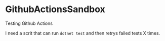 # GithubActionsSandbox

Testing Github Actions

I need a scrit that can run `dotnet test` and then retrys failed tests X times.